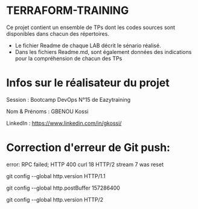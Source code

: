 # TERRAFORM-TRAINING
Ce projet contient un ensemble de TPs dont les codes sources sont disponibles dans chacun des répertoires.
- Le fichier Readme de chaque LAB décrit le sénario réalisé.
- Dans les fichiers Readme.md, sont également données des indications pour la compréhension de chacun des TPs

# Infos sur le réalisateur du projet
Session       : Bootcamp DevOps N°15 de Eazytraining

Nom & Prénoms : GBENOU Kossi

LinkedIn      : https://www.linkedin.com/in/gkossi/

# Correction d'erreur de Git push:

error: RPC failed; HTTP 400 curl 18 HTTP/2 stream 7 was reset

git config --global http.version HTTP/1.1

git config --global http.postBuffer 157286400

git config --global http.version HTTP/2